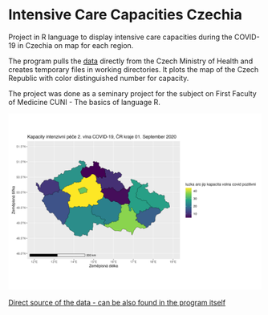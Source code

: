# Intensive Care Capacities Czechia
Project in R language to display intensive care capacities during the COVID-19 in Czechia on map for each region.

The program pulls the [data](https://onemocneni-aktualne.mzcr.cz/covid-19) directly from the Czech Ministry of Health and creates temporary files in working directories. It plots the map of the Czech Republic with color distinguished number for capacity. 

The project was done as a seminary project for the subject on First Faculty of Medicine CUNI - The basics of language R.

![Output of the program](https://github.com/KubiV/R-Project-Intensive-care-capacities-Czechia/blob/main/Photos/Kapacity%20intenzivní%20péče%202.%20vlna%20COVID-19%2C%20ČR%20kraje%2001.%20September%202020%20luzka%20aro%20jip%20kapacita%20volna%20covid%20pozitivni%20.png)

[Direct source of the data - can be also found in the program itself](https://dip.mzcr.cz/api/v1/kapacity-intenzivni-pece-vlna)

